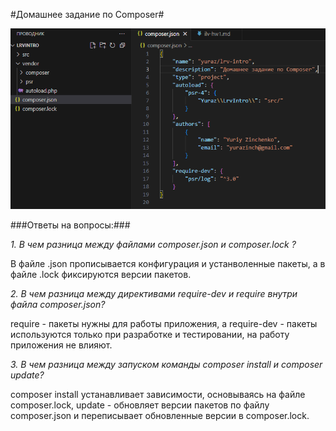 #Домашнее задание по Composer#

![Image](img\Снимок.PNG "Скан composer.json")

###Ответы на вопросы:###

*1. В чем разница между файлами composer.json и composer.lock ?*

В файле .json прописывается конфигурация и устанволенные пакеты, а в файле .lock фиксируются версии пакетов.

*2. В чем разница между директивами require-dev и require внутри файла composer.json?*

require - пакеты нужны для работы приложения, а require-dev - пакеты используются только при разработке и тестировании, на работу приложения не влияют.

*3. В чем разница между запуском команды composer install и composer update?*

composer install устанавливает зависимости, основываясь на файле composer.lock, update - обновляет версии пакетов по файлу composer.json и переписывает обновленные версии в composer.lock.

